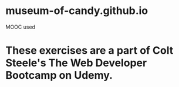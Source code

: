 # museum-of-candy.github.io
MOOC used 
# These exercises are a part of Colt Steele's The Web Developer Bootcamp on Udemy.
